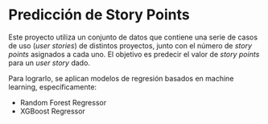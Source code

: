 # Predicción de Story Points

Este proyecto utiliza un conjunto de datos que contiene una serie de casos de uso (*user stories*) de distintos proyectos, junto con el número de *story points* asignados a cada uno. El objetivo es predecir el valor de *story points* para un *user story* dado.

Para lograrlo, se aplican modelos de regresión basados en machine learning, específicamente:

- Random Forest Regressor  
- XGBoost Regressor

